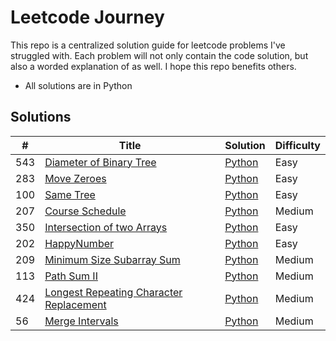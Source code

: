 # Leetcode Journey

This repo is a centralized solution guide for leetcode problems I've struggled with. Each problem will not only contain the code solution, but also a worded explanation of as well. I hope this repo benefits others.

- All solutions are in Python

## Solutions

| #   | Title                                                                                      | Solution                                                          | Difficulty |
| --- | ------------------------------------------------------------------------------------------ | ----------------------------------------------------------------- | ---------- |
| 543 | [Diameter of Binary Tree](https://leetcode.com/problems/diameter-of-binary-tree/)          | [Python](./DiameterOfBinaryTree/DiameterOfBinaryTree.md)          | Easy       |
| 283 | [Move Zeroes](https://leetcode.com/problems/move-zeroes/)                                  | [Python](./MoveZeros/MoveZeros.md)                                | Easy       |
| 100 | [Same Tree](https://leetcode.com/problems/same-tree/)                                      | [Python](./SameTree/SameTree.md)                                  | Easy       |
| 207 | [Course Schedule](https://leetcode.com/problems/course-schedule/)                          | [Python](./CourseSchedule/CourseSchedule.md)                      | Medium     |
| 350 | [Intersection of two Arrays](https://leetcode.com/problems/intersection-of-two-arrays-ii/) | [Python](./IntersctionOfTwoArraysII/IntersectionOfTwoArraysII.md) | Easy       |
| 202 | [HappyNumber](https://leetcode.com/problems/happy-number/)                                 | [Python](./HappyNumber/HappyNumber.md)                            | Easy       |
| 209 | [Minimum Size Subarray Sum](https://leetcode.com/problems/minimum-size-subarray-sum/)      | [Python](./MinimumSizeSubarray/MinimumSizeSubarray.md)            | Medium     |
| 113 | [Path Sum II](https://leetcode.com/problems/path-sum-ii/) | [Python](./PathSumII/PathSumII.md) | Medium |
| 424 | [Longest Repeating Character Replacement](https://leetcode.com/problems/longest-repeating-character-replacement/) | [Python](./LongestRepeatingCharacterReplacement/LongestRepeatingCharacterReplacement.md) | Medium |
| 56 | [Merge Intervals](https://leetcode.com/problems/merge-intervals/) | [Python](./MergeIntervals/MergeIntervals.md) | Medium |